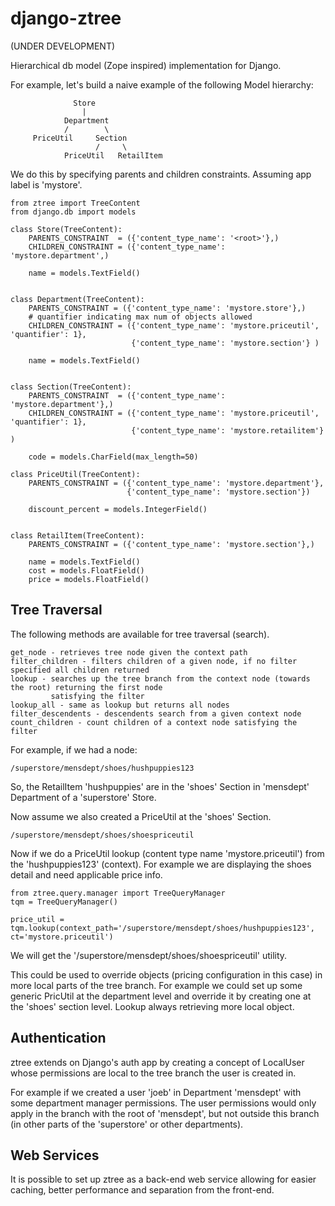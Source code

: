 django-ztree
============

(UNDER DEVELOPMENT)

Hierarchical db model (Zope inspired) implementation for Django.

For example, let's build a naive example of the following Model hierarchy:


                  Store
                    |     
                Department        
                /        \
         PriceUtil     Section
                       /     \
                PriceUtil   RetailItem


We do this by specifying parents and children constraints. Assuming app label is 'mystore'.


    from ztree import TreeContent
    from django.db import models

    class Store(TreeContent):
        PARENTS_CONSTRAINT  = ({'content_type_name': '<root>'},)
        CHILDREN_CONSTRAINT = ({'content_type_name': 'mystore.department',)

        name = models.TextField()


    class Department(TreeContent):
        PARENTS_CONSTRAINT = ({'content_type_name': 'mystore.store'},)
        # quantifier indicating max num of objects allowed
        CHILDREN_CONSTRAINT = ({'content_type_name': 'mystore.priceutil', 'quantifier': 1},
                               {'content_type_name': 'mystore.section'} )

        name = models.TextField()


    class Section(TreeContent):
        PARENTS_CONSTRAINT  = ({'content_type_name': 'mystore.department'},)
        CHILDREN_CONSTRAINT = ({'content_type_name': 'mystore.priceutil', 'quantifier': 1},
                               {'content_type_name': 'mystore.retailitem'} )

        code = models.CharField(max_length=50)

    class PriceUtil(TreeContent):
        PARENTS_CONSTRAINT = ({'content_type_name': 'mystore.department'},
                              {'content_type_name': 'mystore.section'})

        discount_percent = models.IntegerField()
        

    class RetailItem(TreeContent):
        PARENTS_CONSTRAINT = ({'content_type_name': 'mystore.section'},)
        
        name = models.TextField()
        cost = models.FloatField()
        price = models.FloatField()


Tree Traversal
--------------

The following methods are available for tree traversal (search).

    get_node - retrieves tree node given the context path
    filter_children - filters children of a given node, if no filter specified all children returned
    lookup - searches up the tree branch from the context node (towards the root) returning the first node
             satisfying the filter
    lookup_all - same as lookup but returns all nodes 
    filter_descendents - descendents search from a given context node
    count_children - count children of a context node satisfying the filter

For example, if we had a node:

    /superstore/mensdept/shoes/hushpuppies123

So, the RetailItem 'hushpuppies' are in the 'shoes' Section in 'mensdept' Department of a 'superstore' Store.

Now assume we also created a PriceUtil at the 'shoes' Section.

    /superstore/mensdept/shoes/shoespriceutil

Now if we do a PriceUtil lookup (content type name 'mystore.priceutil') from the 'hushpuppies123' (context). For example we are displaying the shoes detail and need applicable price info.

    from ztree.query.manager import TreeQueryManager
    tqm = TreeQueryManager()

    price_util = tqm.lookup(context_path='/superstore/mensdept/shoes/hushpuppies123', ct='mystore.priceutil')

We will get the '/superstore/mensdept/shoes/shoespriceutil' utility.

This could be used to override objects (pricing configuration in this case) in more local parts of the tree branch. For example we could set up some generic PricUtil at the department level and override it by creating one at the 'shoes' section level. Lookup always retrieving more local object. 


Authentication
--------------

ztree extends on Django's auth app by creating a concept of LocalUser whose permissions are local to the tree branch the user is created in.

For example if we created a user 'joeb' in Department 'mensdept' with some department manager permissions. The user permissions would only apply in the branch with the root of 'mensdept', but not outside this branch (in other parts of the 'superstore' or other departments).


Web Services
------------

It is possible to set up ztree as a back-end web service allowing for easier caching, better performance and separation from the front-end.

